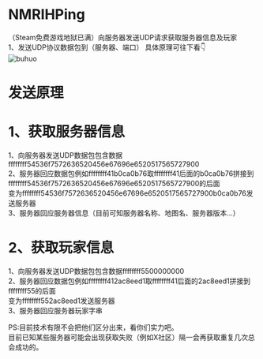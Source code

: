 # NMRIHPing
（Steam免费游戏地狱已满）向服务器发送UDP请求获取服务器信息及玩家  
1、发送UDP协议数据包到（服务器、端口） 具体原理可往下看👇  
![buhuo](https://user-images.githubusercontent.com/42183711/202880158-470ecf05-8a76-41f9-a1cd-2b5f3acc7859.PNG)
# 发送原理
# 1、获取服务器信息
1、向服务器发送UDP数据包包含数据ffffffff54536f7572636520456e67696e6520517565727900  
2、服务器回应数据包例如ffffffff41b0ca0b76取ffffffff41后面的b0ca0b76拼接到ffffffff54536f7572636520456e67696e6520517565727900的后面  
变为ffffffff54536f7572636520456e67696e6520517565727900b0ca0b76发送服务器  
3、服务器回应服务器信息（目前可知服务器名称、地图名、服务器版本...）  
# 2、获取玩家信息
1、向服务器发送UDP数据包包含数据ffffffff5500000000  
2、服务器回应数据包例如ffffffff412ac8eed1取ffffffff41后面的2ac8eed1拼接到ffffffff55的后面  
变为ffffffff552ac8eed1发送服务器  
3、服务器回应服务器玩家字串  
  
  PS:目前技术有限不会把他们区分出来，看你们实力吧。  
  目前已知某些服务器可能会出现获取失败（例如X社区）隔一会再获取重复几次总会成功的。
